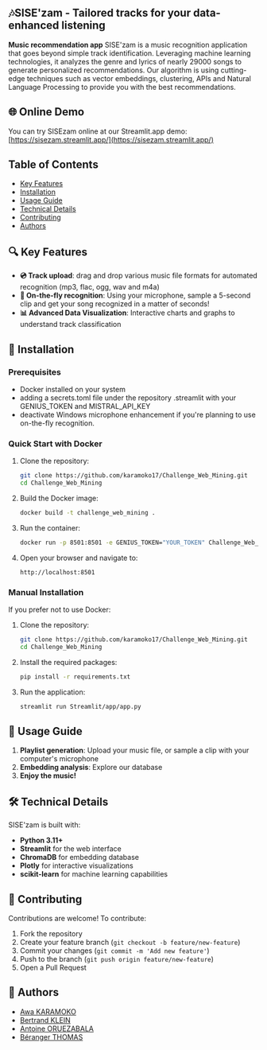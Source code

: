 ## 🎶SISE'zam - Tailored tracks for your data-enhanced listening
**Music recommendation app**
SISE'zam is a music recognition application that goes beyond simple track identification. Leveraging machine learning technologies, it analyzes the genre and lyrics of nearly 29000 songs to generate personalized recommendations. Our algorithm is using cutting-edge techniques such as vector embeddings, clustering, APIs and Natural Language Processing to provide you with the best recommendations.

## 🌐 Online Demo

You can try SISEzam online at our Streamlit.app demo: 
[https://sisezam.streamlit.app/](https://sisezam.streamlit.app/)


## Table of Contents
- [Key Features](#key-features)
- [Installation](#installation)
- [Usage Guide](#usage-guide)
- [Technical Details](#technical-details)
- [Contributing](#contributing)
- [Authors](#authors)  

## 🔍 Key Features
- **💿 Track upload**: drag and drop various music file formats for automated recognition (mp3, flac, ogg, wav and m4a)
- **🎤 On-the-fly recognition**: Using your microphone, sample a 5-second clip and get your song recognized in a matter of seconds!
- **📊 Advanced Data Visualization**: Interactive charts and graphs to understand track classification

## 🚀 Installation
### Prerequisites
- Docker installed on your system
- adding a secrets.toml file under the repository .streamlit with your GENIUS_TOKEN and MISTRAL_API_KEY
- deactivate Windows microphone enhancement if you're planning to use on-the-fly recognition.

### Quick Start with Docker
1. Clone the repository:
   ```bash
   git clone https://github.com/karamoko17/Challenge_Web_Mining.git
   cd Challenge_Web_Mining
   ```
2. Build the Docker image:
   ```bash
   docker build -t challenge_web_mining .
   ```
3. Run the container:
   ```bash
   docker run -p 8501:8501 -e GENIUS_TOKEN="YOUR_TOKEN" Challenge_Web_Mining
   ```
4. Open your browser and navigate to:
   ```
   http://localhost:8501
   ```
### Manual Installation
If you prefer not to use Docker:
1. Clone the repository:
   ```bash
   git clone https://github.com/karamoko17/Challenge_Web_Mining.git
   cd Challenge_Web_Mining
   ```
2. Install the required packages:
   ```bash
   pip install -r requirements.txt
   ```
3. Run the application:
   ```bash
   streamlit run Streamlit/app/app.py
   ```
   
## 📝 Usage Guide
1. **Playlist generation**: Upload your music file, or sample a clip with your computer's microphone
2. **Embedding analysis**: Explore our database
3. **Enjoy the music!**

## 🛠️ Technical Details
SISE'zam is built with:
- **Python 3.11+**
- **Streamlit** for the web interface
- **ChromaDB** for embedding database
- **Plotly** for interactive visualizations
- **scikit-learn** for machine learning capabilities
  
## 🤝 Contributing
Contributions are welcome! To contribute:
1. Fork the repository
2. Create your feature branch (`git checkout -b feature/new-feature`)
3. Commit your changes (`git commit -m 'Add new feature'`)
4. Push to the branch (`git push origin feature/new-feature`)
5. Open a Pull Request

## 👥 Authors

- [Awa KARAMOKO](https://github.com/karamoko17)
- [Bertrand KLEIN](https://github.com/bertrandklein)
- [Antoine ORUEZABALA](https://github.com/AntoineORUEZABALA)
- [Béranger THOMAS](https://github.com/berangerthomas)
